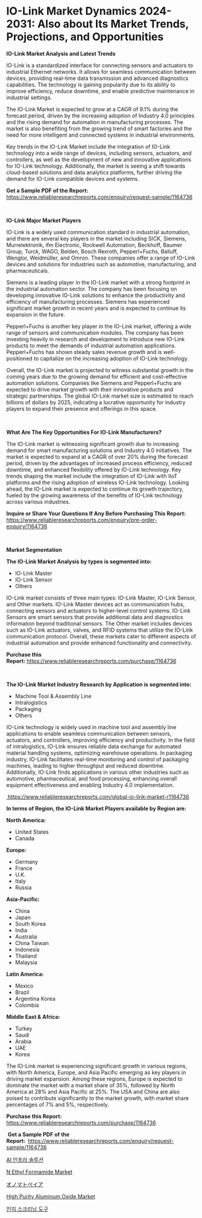 <p><h1>IO-Link Market Dynamics 2024-2031: Also about Its Market Trends, Projections, and Opportunities</h1></p><p><strong>IO-Link Market Analysis and Latest Trends</strong></p>
<p><p>IO-Link is a standardized interface for connecting sensors and actuators to industrial Ethernet networks. It allows for seamless communication between devices, providing real-time data transmission and advanced diagnostics capabilities. The technology is gaining popularity due to its ability to improve efficiency, reduce downtime, and enable predictive maintenance in industrial settings.</p><p>The IO-Link Market is expected to grow at a CAGR of 9.1% during the forecast period, driven by the increasing adoption of Industry 4.0 principles and the rising demand for automation in manufacturing processes. The market is also benefiting from the growing trend of smart factories and the need for more intelligent and connected systems in industrial environments.</p><p>Key trends in the IO-Link Market include the integration of IO-Link technology into a wide range of devices, including sensors, actuators, and controllers, as well as the development of new and innovative applications for IO-Link technology. Additionally, the market is seeing a shift towards cloud-based solutions and data analytics platforms, further driving the demand for IO-Link compatible devices and systems.</p></p>
<p><strong>Get a Sample PDF of the Report:&nbsp;</strong> <a href="https://www.reliableresearchreports.com/enquiry/request-sample/1164736">https://www.reliableresearchreports.com/enquiry/request-sample/1164736</a></p>
<p>&nbsp;</p>
<p><strong>IO-Link Major Market Players</strong></p>
<p><p>IO-Link is a widely used communication standard in industrial automation, and there are several key players in the market including SICK, Siemens, Murrelektronik, ifm Electronic, Rockwell Automation, Beckhoff, Baumer Group, Turck, WAGO, Belden, Bosch Rexroth, Pepperl+Fuchs, Balluff, Wenglor, Weidmüller, and Omron. These companies offer a range of IO-Link devices and solutions for industries such as automotive, manufacturing, and pharmaceuticals.</p><p>Siemens is a leading player in the IO-Link market with a strong footprint in the industrial automation sector. The company has been focusing on developing innovative IO-Link solutions to enhance the productivity and efficiency of manufacturing processes. Siemens has experienced significant market growth in recent years and is expected to continue its expansion in the future.</p><p>Pepperl+Fuchs is another key player in the IO-Link market, offering a wide range of sensors and communication modules. The company has been investing heavily in research and development to introduce new IO-Link products to meet the demands of industrial automation applications. Pepperl+Fuchs has shown steady sales revenue growth and is well-positioned to capitalize on the increasing adoption of IO-Link technology.</p><p>Overall, the IO-Link market is projected to witness substantial growth in the coming years due to the growing demand for efficient and cost-effective automation solutions. Companies like Siemens and Pepperl+Fuchs are expected to drive market growth with their innovative products and strategic partnerships. The global IO-Link market size is estimated to reach billions of dollars by 2025, indicating a lucrative opportunity for industry players to expand their presence and offerings in this space.</p></p>
<p>&nbsp;</p>
<p><strong>What Are The Key Opportunities For IO-Link Manufacturers?</strong></p>
<p><p>The IO-Link market is witnessing significant growth due to increasing demand for smart manufacturing solutions and Industry 4.0 initiatives. The market is expected to expand at a CAGR of over 20% during the forecast period, driven by the advantages of increased process efficiency, reduced downtime, and enhanced flexibility offered by IO-Link technology. Key trends shaping the market include the integration of IO-Link with IIoT platforms and the rising adoption of wireless IO-Link technology. Looking ahead, the IO-Link market is expected to continue its growth trajectory, fueled by the growing awareness of the benefits of IO-Link technology across various industries.</p></p>
<p><strong>Inquire or Share Your Questions If Any Before Purchasing This Report:</strong> <a href="https://www.reliableresearchreports.com/enquiry/pre-order-enquiry/1164736">https://www.reliableresearchreports.com/enquiry/pre-order-enquiry/1164736</a></p>
<p>&nbsp;</p>
<p><strong>Market Segmentation</strong></p>
<p><strong>The IO-Link Market Analysis by types is segmented into:</strong></p>
<p><ul><li>IO-Link Master</li><li>IO-Link Sensor</li><li>Others</li></ul></p>
<p><p>IO-Link market consists of three main types: IO-Link Master, IO-Link Sensor, and Other markets. IO-Link Master devices act as communication hubs, connecting sensors and actuators to higher-level control systems. IO-Link Sensors are smart sensors that provide additional data and diagnostics information beyond traditional sensors. The Other market includes devices such as IO-Link actuators, valves, and RFID systems that utilize the IO-Link communication protocol. Overall, these markets cater to different aspects of industrial automation and provide enhanced functionality and connectivity.</p></p>
<p><strong>Purchase this Report:&nbsp;</strong><a href="https://www.reliableresearchreports.com/purchase/1164736">https://www.reliableresearchreports.com/purchase/1164736</a></p>
<p>&nbsp;</p>
<p><strong>The IO-Link Market Industry Research by Application is segmented into:</strong></p>
<p><ul><li>Machine Tool & Assembly Line</li><li>Intralogistics</li><li>Packaging</li><li>Others</li></ul></p>
<p><p>IO-Link technology is widely used in machine tool and assembly line applications to enable seamless communication between sensors, actuators, and controllers, improving efficiency and productivity. In the field of intralogistics, IO-Link ensures reliable data exchange for automated material handling systems, optimizing warehouse operations. In packaging industry, IO-Link facilitates real-time monitoring and control of packaging machines, leading to higher throughput and reduced downtime. Additionally, IO-Link finds applications in various other industries such as automotive, pharmaceutical, and food processing, enhancing overall equipment effectiveness and enabling Industry 4.0 implementation.</p></p>
<p><a href="https://www.reliableresearchreports.com/global-io-link-market-r1164736">&nbsp;https://www.reliableresearchreports.com/global-io-link-market-r1164736</a></p>
<p><strong>In terms of Region, the IO-Link Market Players available by Region are:</strong></p>
<p>
    <p> <strong> North America: </strong>
        <ul>
            <li>United States</li>
            <li>Canada</li>
        </ul>
        </p> 
    <p> <strong> Europe: </strong>
        <ul>
            <li>Germany</li>
            <li>France</li>
            <li>U.K.</li>
            <li>Italy</li>
            <li>Russia</li>
        </ul>
        </p> 
    <p> <strong> Asia-Pacific: </strong>
        <ul>
            <li>China</li>
            <li>Japan</li>
            <li>South Korea</li>
            <li>India</li>
            <li>Australia</li>
            <li>China Taiwan</li>
            <li>Indonesia</li>
            <li>Thailand</li>
            <li>Malaysia</li>
        </ul>
        </p> 
    <p> <strong> Latin America: </strong>
        <ul>
            <li>Mexico</li>
            <li>Brazil</li>
            <li>Argentina Korea</li>
            <li>Colombia</li>
        </ul>
        </p> 
    <p> <strong> Middle East & Africa: </strong>
        <ul>
            <li>Turkey</li>
            <li>Saudi</li>
            <li>Arabia</li>
            <li>UAE</li>
            <li>Korea</li>
        </ul>
    </p>
    </p>
<p><p>The IO-Link market is experiencing significant growth in various regions, with North America, Europe, and Asia Pacific emerging as key players in driving market expansion. Among these regions, Europe is expected to dominate the market with a market share of 35%, followed by North America at 28% and Asia Pacific at 25%. The USA and China are also poised to contribute significantly to the market growth, with market share percentages of 7% and 5%, respectively.</p></p>
<p><strong>Purchase this Report: </strong><a href="https://www.reliableresearchreports.com/purchase/1164736">https://www.reliableresearchreports.com/purchase/1164736</a></p>
<p>&nbsp;<strong>Get a Sample PDF of the Report:&nbsp;&nbsp;</strong><a href="https://www.reliableresearchreports.com/enquiry/request-sample/1164736">https://www.reliableresearchreports.com/enquiry/request-sample/1164736</a></p>
<p><strong></strong></p>
<p><p><a href="https://github.com/Maeennan456456/Market-Research-Report-List-1/blob/main/464001018795.md">AI 인프라 솔루션</a></p><p><a href="https://issuu.com/reportprime-2/docs/n-ethyl-formamide-market-size-2030.pptx">N Ethyl Formamide Market</a></p><p><a href="https://medium.com/@lillianamurazik2023/%E3%82%AA%E3%83%8E%E3%83%9E%E3%83%88%E3%83%9A%E3%82%A4%E3%82%A2%E5%B8%82%E5%A0%B4%E8%A6%8F%E6%A8%A1-%E5%B8%82%E5%A0%B4%E5%B1%95%E6%9C%9B%E3%81%A8%E5%B8%82%E5%A0%B4%E4%BA%88%E6%B8%AC-2024%E5%B9%B4%E3%81%8B%E3%82%892031%E5%B9%B4-d62050f48370">オノマトペイア</a></p><p><a href="https://issuu.com/reportprime-2/docs/high-purity-aluminum-oxide-market-size-2030.pptx">High Purity Aluminum Oxide Market</a></p><p><a href="https://github.com/royErdmtyan906778/Market-Research-Report-List-1/blob/main/214676318796.md">인지 스크리닝 도구</a></p></p>